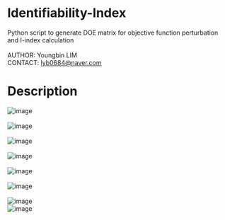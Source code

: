 # Identifiability-Index
Python script to generate DOE matrix for objective function perturbation and I-index calculation <br><br>
AUTHOR: Youngbin LIM <br>
CONTACT: lyb0684@naver.com

# Description
![image](https://github.com/user-attachments/assets/e1c3ac9a-7e1a-4332-b206-bbee4fd9a5f1) <br><br>
![image](https://github.com/user-attachments/assets/d8822ff8-64c1-4bfa-a4e0-be286db7cb58) <br><br>
![image](https://github.com/user-attachments/assets/0141c1af-ccc5-45d2-ad9b-df5e1f04b980) <br><br>
![image](https://github.com/user-attachments/assets/ae87e9a4-a591-4848-bd4f-4581a757648c) <br><br>
![image](https://github.com/user-attachments/assets/e476f968-b574-4c0d-97db-0fc0c98d12f1) <br><br>
![image](https://github.com/user-attachments/assets/bdacf758-6642-4ed6-9c39-86c9edbc596c) <br><br>
![image](https://github.com/user-attachments/assets/50d08c93-0056-41cd-9753-613a749dd946) <br>
![image](https://github.com/user-attachments/assets/8c6f790e-8717-4a76-b217-6adbb89974ce) <br><br>

